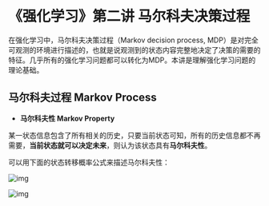 # 《强化学习》第二讲 马尔科夫决策过程



在强化学习中，马尔科夫决策过程（Markov decision process, MDP）是对完全可观测的环境进行描述的，也就是说观测到的状态内容完整地决定了决策的需要的特征。几乎所有的强化学习问题都可以转化为MDP。本讲是理解强化学习问题的理论基础。

## **马尔科夫过程 Markov Process**



- **马尔科夫性 Markov Property**

某一状态信息包含了所有相关的历史，只要当前状态可知，所有的历史信息都不再需要，**当前状态就可以决定未来**，则认为该状态具有**马尔科夫性**。

可以用下面的状态转移概率公式来描述马尔科夫性：

![img](https://pic4.zhimg.com/80/v2-611b314b22f8e46f1c08d978717a9437_1440w.png)

![img](https://pic2.zhimg.com/80/v2-4a4c2ccdb5911ec0125b75291a87dce5_1440w.png)









